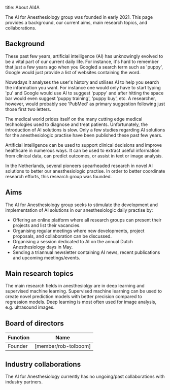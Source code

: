 title: About AI4A

The AI for Anesthesiology group was founded in early 2021. This page provides a background, our current aims, main research topics, and collaborations.

## Background
These past few years, artificial intelligence (AI) has unknowingly evolved to be a vital part of our current daily life. For instance, it's hard to remember that just a few years ago when you Googled a search term such as 'puppy', Google would just provide a list of websites containing the word. 

Nowadays it analyses the user's history and utilises AI to help you search the information you want. For instance one would only have to start typing 'pu' and Google would use AI to suggest 'puppy' and after hitting the space bar would even suggest 'puppy training', 'puppy buy', etc. A researcher, however, would probably see 'PubMed' as primary suggestion following just those first two letters. 

The medical world prides itself on the many cutting edge medical technologies used to diagnose and treat patients. Unfortunately, the introduction of AI solutions is slow. Only a few studies regarding AI solutions for the anesthesiologic practise have been published these past few years.

Artificial intelligence can be used to support clinical decisions and improve healthcare in numerous ways. It can be used to extract useful information from clinical data, can predict outcomes, or assist in text or image analysis. 

In the Netherlands, several pioneers spearheaded research in novel AI solutions to better our anesthesiologic practise. In order to better coordinate research efforts, this research group was founded.

## Aims
The AI for Anesthesiology group seeks to stimulate the development and implementation of AI solutions in our anesthesiologic daily practise by:
* Offering an online platform where all research groups can present their projects and list their vacancies.
* Organising regular meetings where new developments, project proposals, and collaboration can be discussed.
* Organising a session dedicated to AI on the annual Dutch Anesthesiology days in May.
* Sending a triannual newsletter containing AI news, recent publications and upcoming meetings/events.

## Main research topics
The main research fields in anesthesiolgy are in deep learning and supervised machine learning. Supervised machine learning can be used to create novel prediction models with better precision compared to regression models. Deep learning is most often used for image analysis, e.g. ultrasound images.


## Board of directors
| Function | Name |
| - | ---- |
| Founder | [member/rob-tolboom] |

## Industry collaborations
The AI for Anesthesiology currently has no ungoing/past collaborations with industry partners.